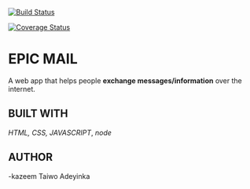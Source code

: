 
[![Build Status](https://travis-ci.com/alevel7/EpicMail.svg?branch=develop)](https://travis-ci.com/alevel7/EpicMail)

[![Coverage Status](https://coveralls.io/repos/github/alevel7/EpicMail/badge.svg?branch=master)](https://coveralls.io/github/alevel7/EpicMail?branch=master)

# EPIC MAIL
A web app that helps people **exchange messages/information** over the internet. 

## BUILT WITH
_HTML, CSS, JAVASCRIPT_, _node_



## AUTHOR
-kazeem Taiwo Adeyinka
